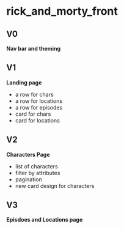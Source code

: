 # rick_and_morty_front

## V0
**Nav bar and theming**

## V1
**Landing page**
+ a row for chars
+ a row for locations
+ a row for episodes
+ card for chars
+ card for locations

## V2
**Characters Page**
+ list of characters
+ filter by attributes
+ pagination
+ new card design for characters

## V3
**Episdoes and Locations page**